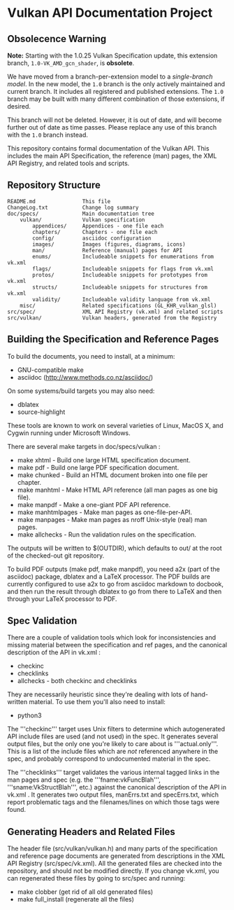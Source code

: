 Vulkan API Documentation Project
================================

Obsolecence Warning
-------------------

**Note:** Starting with the 1.0.25 Vulkan Specification update, this
extension branch, `1.0-VK_AMD_gcn_shader`, is **obsolete**.

We have moved from a branch-per-extension model to a *single-branch model*.
In the new model, the `1.0` branch is the only actively maintained and
current branch. It includes all registered and published extensions. The
`1.0` branch may be built with many different combination of those
extensions, if desired.

This branch will not be deleted. However, it is out of date, and will become
further out of date as time passes. Please replace any use of this branch
with the `1.0` branch instead.

This repository contains formal documentation of the Vulkan API. This
includes the main API Specification, the reference (man) pages, the XML API
Registry, and related tools and scripts.

Repository Structure
--------------------

```
README.md               This file
ChangeLog.txt           Change log summary
doc/specs/              Main documentation tree
    vulkan/             Vulkan specification
        appendices/     Appendices - one file each
        chapters/       Chapters - one file each
        config/         asciidoc configuration
        images/         Images (figures, diagrams, icons)
        man/            Reference (manual) pages for API
        enums/          Includeable snippets for enumerations from vk.xml
        flags/          Includeable snippets for flags from vk.xml
        protos/         Includeable snippets for prototypes from vk.xml
        structs/        Includeable snippets for structures from vk.xml
        validity/       Includeable validity language from vk.xml
    misc/               Related specifications (GL_KHR_vulkan_glsl)
src/spec/               XML API Registry (vk.xml) and related scripts
src/vulkan/             Vulkan headers, generated from the Registry
```

Building the Specification and Reference Pages
----------------------------------------------

To build the documents, you need to install, at a minimum:

* GNU-compatible make
* asciidoc (http://www.methods.co.nz/asciidoc/)

On some systems/build targets you may also need:

* dblatex
* source-highlight

These tools are known to work on several varieties of Linux, MacOS X, and
Cygwin running under Microsoft Windows.

There are several make targets in doc/specs/vulkan :

* make xhtml - Build one large HTML specification document.
* make pdf - Build one large PDF specification document.
* make chunked - Build an HTML document broken into one file per chapter.
* make manhtml - Make HTML API reference (all man pages as one big file).
* make manpdf - Make a one-giant PDF API reference.
* make manhtmlpages - Make man pages as one-file-per-API.
* make manpages - Make man pages as nroff Unix-style (real) man pages.
* make allchecks - Run the validation rules on the specification.

The outputs will be written to $(OUTDIR), which defaults to out/ at the root
of the checked-out git repository.

To build PDF outputs (make pdf, make manpdf), you need a2x (part of the
asciidoc) package, dblatex and a LaTeX processor. The PDF builds are
currently configured to use a2x to go from asciidoc markdown to docbook, and
then run the result through dblatex to go from there to LaTeX and then
through your LaTeX processor to PDF.

Spec Validation
---------------

There are a couple of validation tools which look for inconsistencies and
missing material between the specification and ref pages, and the canonical
description of the API in vk.xml :

* checkinc
* checklinks
* allchecks - both checkinc and checklinks

They are necessarily heuristic since they're dealing with lots of
hand-written material. To use them you'll also need to install:

* python3

The '''checkinc''' target uses Unix filters to determine which autogenerated
API include files are used (and not used) in the spec. It generates several
output files, but the only one you're likely to care about is
'''actual.only'''. This is a list of the include files which are *not*
referenced anywhere in the spec, and probably correspond to undocumented
material in the spec.

The '''checklinks''' target validates the various internal tagged links in
the man pages and spec (e.g. the '''fname:vkFuncBlah''',
'''sname:VkStructBlah''', etc.) against the canonical description of the API
in vk.xml . It generates two output files, manErrs.txt and specErrs.txt,
which report problematic tags and the filenames/lines on which those tags
were found.


Generating Headers and Related Files
------------------------------------

The header file (src/vulkan/vulkan.h) and many parts of the specification
and reference page documents are generated from descriptions in the XML API
Registry (src/spec/vk.xml). All the generated files are checked into the
repository, and should not be modified directly. If you change vk.xml,
you can regenerated these files by going to src/spec and running:

* make clobber (get rid of all old generated files)
* make full_install (regenerate all the files)
